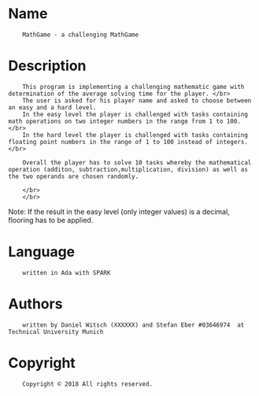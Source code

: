 # Name
        MathGame - a challenging MathGame


# Description

        This program is implementing a challenging mathematic game with determination of the average solving time for the player. </br>
        The user is asked for his player name and asked to choose between an easy and a hard level.
        In the easy level the player is challenged with tasks containing math operations on two integer numbers in the range from 1 to 100. </br>
        In the hard level the player is challenged with tasks containing floating point numbers in the range of 1 to 100 instead of integers. </br>
        
        Overall the player has to solve 10 tasks whereby the mathematical operation (additon, subtraction,multiplication, division) as well as the two operands are chosen randomly.

        </br>
        </br>
Note: If the result in the easy level (only integer values) is a decimal, flooring has to be applied.


# Language
        written in Ada with SPARK

# Authors
        written by Daniel Witsch (XXXXXX) and Stefan Eber #03646974  at Technical University Munich

# Copyright

        Copyright © 2018 All rights reserved.


